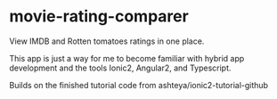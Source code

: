 # movie-rating-comparer

View IMDB and Rotten tomatoes ratings in one place. 

This app is just a way for me to become familiar with hybrid app development and the tools Ionic2, Angular2, and Typescript.

Builds on the finished tutorial code from ashteya/ionic2-tutorial-github 
